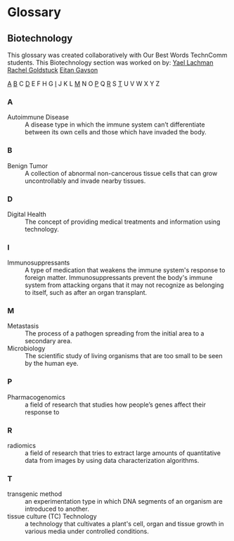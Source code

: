 # Glossary
## Biotechnology

This glossary was created collaboratively with Our Best Words TechnComm students. This Biotechnology section was worked on by:
[Yael Lachman](https://www.linkedin.com/in/yael-lachman/)
[Rachel Goldstuck](https://www.linkedin.com/in/rachel-goldstuck/)
[Eitan Gavson](https://www.linkedin.com/in/eitan-gavson/)

[A](#a) [B](#b) C [D](#d) E F H G [I](#i) J K L [M](#m) N O [P](#p) Q [R](#r) S [T](#t) U V W X Y Z

### A
<dl>
  <dt>Autoimmune Disease</dt>
  <dd>A disease type in which the immune system can’t differentiate between its own cells and those which have invaded the body.</dd>
</dl>

### B
<dl>
  <dt>Benign Tumor</dt>
  <dd>A collection of abnormal non-cancerous tissue cells that can grow uncontrollably and invade nearby tissues.</dd>
</dl>

### D
<dl>
  <dt>Digital Health</dt>
  <dd>The concept of providing medical treatments and information using technology.</dd>
</dl> 

### I
<dl>
  <dt>Immunosuppressants</dt>
  <dd>A type of medication that weakens the immune system's response to foreign matter. Immunosuppressants prevent the body's immune system from attacking organs that it may not recognize as belonging to itself, such as after an organ transplant.</dd>
</dl>

### M
<dl>
  <dt>Metastasis</dt>
  <dd>The process of a pathogen spreading from the initial area to a secondary area.</dd>
  <dt>Microbiology</dt>
  <dd>The scientific study of living organisms that are too small to be seen by the human eye.</dd>
</dl>

### P
<dl>
  <dt>Pharmacogenomics</dt>
  <dd>a field of research that studies how people’s genes affect their response to 
</dd>
</dl>

### R
<dl>
  <dt>radiomics</dt>
  <dd>a field of research that tries to extract large amounts of quantitative data from images by using data characterization algorithms.</dd>
</dl>


### T
<dl>
  <dt>transgenic method</dt>
  <dd>an experimentation type in which DNA segments of an organism are introduced to another.</dd>
  <dt>tissue culture (TC) Technology</dt>
  <dd>a technology that cultivates a plant's cell, organ and tissue growth in various media under controlled conditions.</dd>
</dl>
